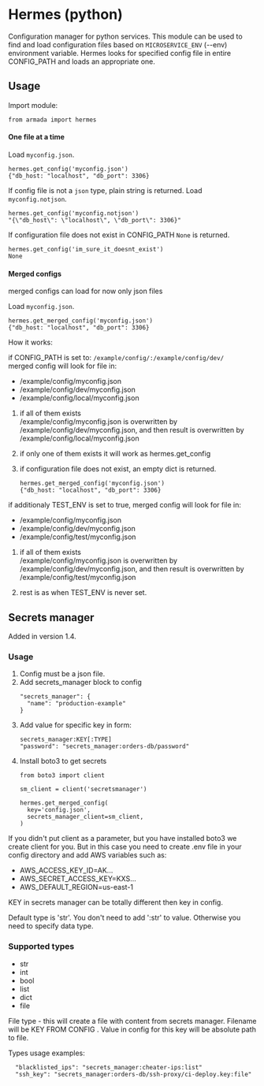 # Hermes (python)
Configuration manager for python services.
This module can be used to find and load configuration files based on `MICROSERVICE_ENV` (--env) environment variable.
Hermes looks for specified config file in entire CONFIG_PATH and loads an appropriate one.

## Usage

Import module:

    from armada import hermes

#### One file at a time

Load `myconfig.json`. 
    
    hermes.get_config('myconfig.json') 
    {"db_host: "localhost", "db_port": 3306}
    

If config file is not a `json` type, plain string is returned.
Load `myconfig.notjson`.

    hermes.get_config('myconfig.notjson') 
    "{\"db_host\": \"localhost\", \"db_port\": 3306}"

If configuration file does not exist in CONFIG_PATH `None` is returned.
    
    hermes.get_config('im_sure_it_doesnt_exist')
    None
    
#### Merged configs

merged configs can load for now only json files

Load `myconfig.json`.

    hermes.get_merged_config('myconfig.json') 
    {"db_host: "localhost", "db_port": 3306}
    
How it works:

if CONFIG_PATH is set to: `/example/config/:/example/config/dev/`   
merged config will look for file in:  
  * /example/config/myconfig.json
  * /example/config/dev/myconfig.json
  * /example/config/local/myconfig.json  

1. if all of them exists  
  /example/config/myconfig.json is overwritten by /example/config/dev/myconfig.json, and then result is overwritten by /example/config/local/myconfig.json  

2. if only one of them exists it will work as hermes.get_config

3. if configuration file does not exist, an empty dict is returned.

    ```
    hermes.get_merged_config('myconfig.json') 
    {"db_host: "localhost", "db_port": 3306}
    ```

if additionaly TEST_ENV is set to true, merged config will look for file in:
  * /example/config/myconfig.json
  * /example/config/dev/myconfig.json
  * /example/config/test/myconfig.json  

1. if all of them exists  
  /example/config/myconfig.json is overwritten by /example/config/dev/myconfig.json, and then result is overwritten by /example/config/test/myconfig.json  
  
2. rest is as when TEST_ENV is never set.

## Secrets manager

Added in version 1.4.

### Usage
1. Config must be a json file. 
2. Add secrets_manager block to config
    ```
    "secrets_manager": {
      "name": "production-example"
    }
    ```
3. Add value for specific key in form:
    ```
   secrets_manager:KEY[:TYPE]
   "password": "secrets_manager:orders-db/password"
    ```
4. Install boto3 to get secrets
    ```
    from boto3 import client

    sm_client = client('secretsmanager')

    hermes.get_merged_config(
      key='config.json',
      secrets_manager_client=sm_client,
    )
    ```
  If you didn't put client as a parameter, but you have installed boto3 we create client for you. But in this case you need to create .env file in your config directory and add AWS variables such as:
  * AWS_ACCESS_KEY_ID=AK...
  * AWS_SECRET_ACCESS_KEY=KXS...
  * AWS_DEFAULT_REGION=us-east-1  

KEY in secrets manager can be totally different then key in config.

Default type is 'str'. You don't need to add ':str' to value. Otherwise you need to specify data type.

### Supported types
* str
* int
* bool
* list
* dict
* file

File type - this will create a file with content from secrets manager. Filename will be KEY FROM CONFIG . Value in config for this key will be absolute path to file.

Types usage examples:
```
  "blacklisted_ips": "secrets_manager:cheater-ips:list"
  "ssh_key": "secrets_manager:orders-db/ssh-proxy/ci-deploy.key:file"
```

